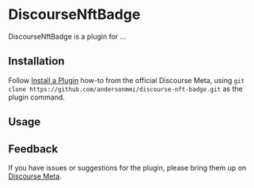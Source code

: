 # DiscourseNftBadge

DiscourseNftBadge is a plugin for ...

## Installation

Follow [Install a Plugin](https://meta.discourse.org/t/install-a-plugin/19157)
how-to from the official Discourse Meta, using `git clone https://github.com/andersonmmi/discourse-nft-badge.git`
as the plugin command.

## Usage

## Feedback

If you have issues or suggestions for the plugin, please bring them up on
[Discourse Meta](https://meta.discourse.org).
